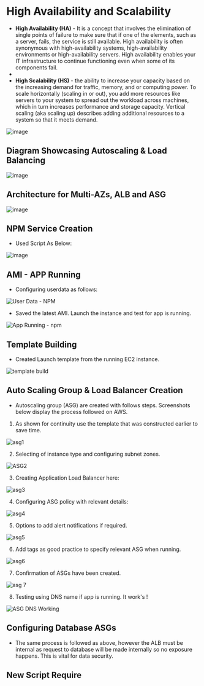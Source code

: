 # High Availability and Scalability

 - **High Availability (HA)** - It is a concept that involves the elimination of single points of failure to make sure that if one of the elements, such as a server, fails, the service is still available. High availability is often synonymous with high-availability systems, high-availability environments or high-availability servers. High availability enables your IT infrastructure to continue functioning even when some of its components fail.  
 - 
 - **High Scalability (HS)** - the ability to increase your capacity based on the increasing demand for traffic, memory, and or computing power. To scale horizontally (scaling in or out), you add more resources like servers to your system to spread out the workload across machines, which in turn increases performance and storage capacity. Vertical scaling (aka scaling up) describes adding additional resources to a system so that it meets demand. 

 ![image](https://user-images.githubusercontent.com/97620055/187391579-b61959bd-ca70-4fde-9df9-5d63bbc14675.png)


## Diagram Showcasing Autoscaling & Load Balancing 

![image](https://user-images.githubusercontent.com/97620055/186613008-4358d007-bc5e-449e-8c7f-6e17e653f6c8.png)



## Architecture for Multi-AZs, ALB and ASG

![image](https://user-images.githubusercontent.com/97620055/186875999-30611641-587f-48d8-9c73-ec1076a5e976.png)


## NPM Service Creation

- Used Script As Below: 

![image](https://user-images.githubusercontent.com/97620055/186872885-293a5449-4864-45e5-ab54-dc4d6f111576.png)

## AMI - APP Running

- Configuring userdata as follows:

![User Data - NPM](https://user-images.githubusercontent.com/97620055/186874903-c8d51527-13da-4bca-a083-1be2d96ed845.PNG)

- Saved the latest AMI. Launch the instance and test for app is running. 

![App Running - npm](https://user-images.githubusercontent.com/97620055/186875294-dc5b4a12-4439-4646-a94a-4356a4a28fa3.PNG)


## Template Building

- Created Launch template from the running EC2 instance.

![template build](https://user-images.githubusercontent.com/97620055/186874350-98111c8b-f5f9-4631-aa17-c1d7c5e76c47.PNG)


## Auto Scaling Group & Load Balancer Creation
- Autoscaling group (ASG) are created with follows steps. Screenshots below display the process followed on AWS.

1. As shown for continuity use the template that was constructed earlier to save time.

![asg1](https://user-images.githubusercontent.com/97620055/187378354-f1c4695c-d086-4e16-a485-4292d3668669.PNG)

2. Selecting of instance type and configuring subnet zones. 
 
![ASG2](https://user-images.githubusercontent.com/97620055/187378564-f72fc205-8e26-4ea8-b6fa-e556c1e638c9.PNG)

3. Creating Application Load Balancer here:

![asg3](https://user-images.githubusercontent.com/97620055/187378955-e2a0d0dd-bd7b-45b7-8b1f-7a74f19227e1.PNG)

4. Configuring ASG policy with relevant details:

![asg4](https://user-images.githubusercontent.com/97620055/187379051-e494d202-5ba0-43b4-aa2a-6282549b030a.PNG)

5. Options to add alert notifications if required.

![asg5](https://user-images.githubusercontent.com/97620055/187379365-1f1746f4-3ff6-4481-87d6-1014d9d2803e.PNG)

6. Add tags as good practice to specify relevant ASG when running.

![asg6](https://user-images.githubusercontent.com/97620055/187379524-a0c70e17-bb11-40f5-9fc8-16b5594252d2.PNG)

7. Confirmation of ASGs have been created.

![asg 7](https://user-images.githubusercontent.com/97620055/187379733-852ae595-5257-498b-955b-211a1754e130.PNG)

8. Testing using DNS name if app is running. It work's !

![ASG DNS Working](https://user-images.githubusercontent.com/97620055/187379886-ee3ebb72-876d-49f9-8f41-2291bcecdecd.PNG)

## Configuring Database ASGs

- The same process is followed as above, however the ALB must be internal as request to database will be made internally so no exposure happens. This is vital for data security.

## New Script Require


